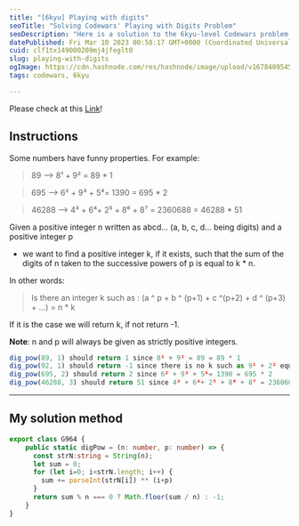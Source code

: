 ```yaml
---
title: "[6kyu] Playing with digits"
seoTitle: "Solving Codewars' Playing with Digits Problem"
seoDescription: "Here is a solution to the 6kyu-level Codewars problem "Playing with digits"."
datePublished: Fri Mar 10 2023 00:58:17 GMT+0000 (Coordinated Universal Time)
cuid: clf1tx149000209mj4jfeglt0
slug: playing-with-digits
ogImage: https://cdn.hashnode.com/res/hashnode/image/upload/v1678409545736/ce94f56c-8809-44da-903e-955ca6275af6.webp
tags: codewars, 6kyu

---
```


Please check at this [Link](https://www.codewars.com/kata/5552101f47fc5178b1000050/train/typescript)!

## Instructions

Some numbers have funny properties. For example:

> 89 --&gt; 8¹ + 9² = 89 \* 1

> 695 --&gt; 6² + 9³ + 5⁴= 1390 = 695 \* 2

> 46288 --&gt; 4³ + 6⁴+ 2⁵ + 8⁶ + 8⁷ = 2360688 = 46288 \* 51

Given a positive integer n written as abcd... (a, b, c, d... being digits) and a positive integer p

* we want to find a positive integer k, if it exists, such that the sum of the digits of n taken to the successive powers of p is equal to k \* n.
    

In other words:

> Is there an integer k such as : (a ^ p + b ^ (p+1) + c ^(p+2) + d ^ (p+3) + ...) = n \* k

If it is the case we will return k, if not return -1.

**Note**: n and p will always be given as strictly positive integers.

```typescript
dig_pow(89, 1) should return 1 since 8¹ + 9² = 89 = 89 * 1
dig_pow(92, 1) should return -1 since there is no k such as 9¹ + 2² equals 92 * k
dig_pow(695, 2) should return 2 since 6² + 9³ + 5⁴= 1390 = 695 * 2
dig_pow(46288, 3) should return 51 since 4³ + 6⁴+ 2⁵ + 8⁶ + 8⁷ = 2360688 = 46288 * 51
```

---

## My solution method

```typescript
export class G964 {
    public static digPow = (n: number, p: number) => {
      const strN:string = String(n);
      let sum = 0;
      for (let i=0; i<strN.length; i++) {
        sum += parseInt(strN[i]) ** (i+p)
      }
      return sum % n === 0 ? Math.floor(sum / n) : -1;
    }
}
```